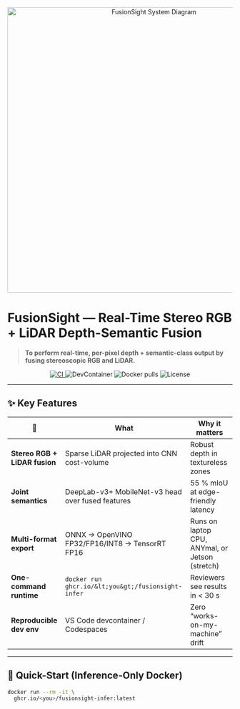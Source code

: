 <!-- devcontainer-code=yes -->

<p align="center">
  <!-- Drop your actual architecture PNG in docs/ and reference it here -->
  <img src="docs/arch_diagram.png" width="640" alt="FusionSight System Diagram"/>
</p>

# FusionSight — Real-Time Stereo RGB + LiDAR Depth-Semantic Fusion

> **To perform real-time, per-pixel depth + semantic-class output by fusing stereoscopic RGB and LiDAR.**

<p align="center">
  <a href="https://github.com/&lt;you&gt;/FusionSight/actions/workflows/build-images.yml">
    <img alt="CI" src="https://github.com/&lt;you&gt;/FusionSight/actions/workflows/build-images.yml/badge.svg">
  </a>
  <img alt="DevContainer" src="https://img.shields.io/badge/VS Code-DevContainer-blue?logo=visualstudiocode">
  <img alt="Docker pulls" src="https://img.shields.io/docker/pulls/&lt;you&gt;/fusionsight-infer?logo=docker">
  <img alt="License" src="https://img.shields.io/github/license/&lt;you&gt;/FusionSight">
</p>

---

## ✨ Key Features

| 🔹 | What | Why it matters |
|----|------|----------------|
| **Stereo RGB + LiDAR fusion** | Sparse LiDAR projected into CNN cost-volume | Robust depth in textureless zones |
| **Joint semantics** | DeepLab-v3+ MobileNet-v3 head over fused features | 55 % mIoU at edge-friendly latency |
| **Multi-format export** | ONNX → OpenVINO FP32/FP16/INT8 → TensorRT FP16 | Runs on laptop CPU, ANYmal, or Jetson (stretch) |
| **One-command runtime** | `docker run ghcr.io/&lt;you&gt;/fusionsight-infer` | Reviewers see results in < 30 s |
| **Reproducible dev env** | VS Code devcontainer / Codespaces | Zero “works-on-my-machine” drift |

---

## 🚀 Quick-Start (Inference-Only Docker)

```bash
docker run --rm -it \
  ghcr.io/<you>/fusionsight-infer:latest
